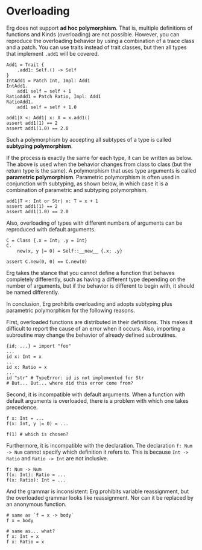 # Overloading

Erg does not support __ad hoc polymorphism__. That is, multiple definitions of functions and Kinds (overloading) are not possible. However, you can reproduce the overloading behavior by using a combination of a trace class and a patch.
You can use traits instead of trait classes, but then all types that implement `.add1` will be covered.

```erg
Add1 = Trait {
    .add1: Self.() -> Self
}
IntAdd1 = Patch Int, Impl: Add1
IntAdd1.
    add1 self = self + 1
RatioAdd1 = Patch Ratio, Impl: Add1
RatioAdd1.
    add1 self = self + 1.0

add1|X <: Add1| x: X = x.add1()
assert add1(1) == 2
assert add1(1.0) == 2.0
```

Such a polymorphism by accepting all subtypes of a type is called __subtyping polymorphism__.

If the process is exactly the same for each type, it can be written as below. The above is used when the behavior changes from class to class (but the return type is the same).
A polymorphism that uses type arguments is called __parametric polymorphism__. Parametric polymorphism is often used in conjunction with subtyping, as shown below, in which case it is a combination of parametric and subtyping polymorphism.

```erg
add1|T <: Int or Str| x: T = x + 1
assert add1(1) == 2
assert add1(1.0) == 2.0
```

Also, overloading of types with different numbers of arguments can be reproduced with default arguments.

```erg
C = Class {.x = Int; .y = Int}
C.
    new(x, y |= 0) = Self::__new__ {.x; .y}

assert C.new(0, 0) == C.new(0)
```

Erg takes the stance that you cannot define a function that behaves completely differently, such as having a different type depending on the number of arguments, but if the behavior is different to begin with, it should be named differently.

In conclusion, Erg prohibits overloading and adopts subtyping plus parametric polymorphism for the following reasons.

First, overloaded functions are distributed in their definitions. This makes it difficult to report the cause of an error when it occurs.
Also, importing a subroutine may change the behavior of already defined subroutines.

```erg
{id; ...} = import "foo"
...
id x: Int = x
...
id x: Ratio = x
...
id "str" # TypeError: id is not implemented for Str
# But... But... where did this error come from?
```

Second, it is incompatible with default arguments. When a function with default arguments is overloaded, there is a problem with which one takes precedence.

```erg
f x: Int = ...
f(x: Int, y |= 0) = ...

f(1) # which is chosen?
```

Furthermore, it is incompatible with the declaration.
The declaration `f: Num -> Num` cannot specify which definition it refers to. This is because `Int -> Ratio` and `Ratio -> Int` are not inclusive.

```erg
f: Num -> Num
f(x: Int): Ratio = ...
f(x: Ratio): Int = ...
```

And the grammar is inconsistent: Erg prohibits variable reassignment, but the overloaded grammar looks like reassignment.
Nor can it be replaced by an anonymous function.

```erg
# same as `f = x -> body`
f x = body

# same as... what?
f x: Int = x
f x: Ratio = x
```
